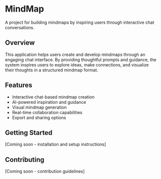 # MindMap

A project for building mindmaps by inspiring users through interactive chat conversations.

## Overview

This application helps users create and develop mindmaps through an engaging chat interface. By providing thoughtful prompts and guidance, the system inspires users to explore ideas, make connections, and visualize their thoughts in a structured mindmap format.

## Features

- Interactive chat-based mindmap creation
- AI-powered inspiration and guidance
- Visual mindmap generation
- Real-time collaboration capabilities
- Export and sharing options

## Getting Started

[Coming soon - installation and setup instructions]

## Contributing

[Coming soon - contribution guidelines]

